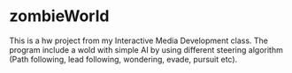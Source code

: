# zombieWorld
This is a hw project from my Interactive Media Development class. The program include a wold with simple AI by using different steering algorithm (Path following, lead following, wondering, evade, pursuit etc).
